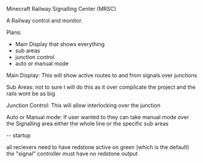 Minecraft Railway Signalling Center (MRSC)

A Railway control and monitor.

Plans:

- Main Display that shows everything
- sub areas
- junction control
- auto or manual mode


Main Display:
This will show active routes to and from signals over junctions

Sub Areas:
not to sure I will do this as it over complicate the project and the rails wont be as big

Junction Control:
This will allow interlocking over the junction

Auto or Manual mode:
If user wanted to they can take manual mode over the Signalling area either the whole line or the specific sub areas 


-- startup

all recievers need to have redstone active on green (which is the default)
the "signal" controller must have no redstone output